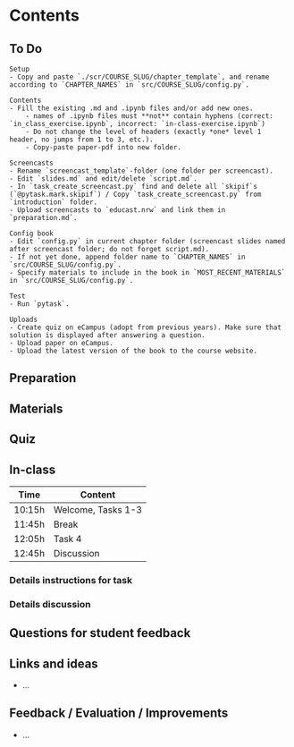 # Contents

## To Do

```{todo}
Setup
- Copy and paste `./scr/COURSE_SLUG/chapter_template`, and rename according to `CHAPTER_NAMES` in `src/COURSE_SLUG/config.py`.

Contents
- Fill the existing .md and .ipynb files and/or add new ones.
    - names of .ipynb files must **not** contain hyphens (correct: `in_class_exercise.ipynb`, incorrect: `in-class-exercise.ipynb`)
    - Do not change the level of headers (exactly *one* level 1 header, no jumps from 1 to 3, etc.).
    - Copy-paste paper-pdf into new folder.

Screencasts
- Rename `screencast_template`-folder (one folder per screencast).
- Edit `slides.md` and edit/delete `script.md`.
- In `task_create_screencast.py` find and delete all `skipif`s (`@pytask.mark.skipif`) / Copy `task_create_screencast.py` from `introduction` folder.
- Upload screencasts to `educast.nrw` and link them in `preparation.md`.

Config book
- Edit `config.py` in current chapter folder (screencast slides named after screencast folder; do not forget script.md).
- If not yet done, append folder name to `CHAPTER_NAMES` in `src/COURSE_SLUG/config.py`.
- Specify materials to include in the book in `MOST_RECENT_MATERIALS` in `src/COURSE_SLUG/config.py`.

Test
- Run `pytask`.

Uploads
- Create quiz on eCampus (adopt from previous years). Make sure that solution is displayed after answering a question.
- Upload paper on eCampus.
- Upload the latest version of the book to the course website.

```

## Preparation

## Materials

## Quiz

## In-class

| Time   | Content            |
| ------ | ------------------ |
| 10:15h | Welcome, Tasks 1-3 |
| 11:45h | Break              |
| 12:05h | Task 4             |
| 12:45h | Discussion         |

### Details instructions for task

### Details discussion

## Questions for student feedback

## Links and ideas

- ...

## Feedback / Evaluation / Improvements

- ...
